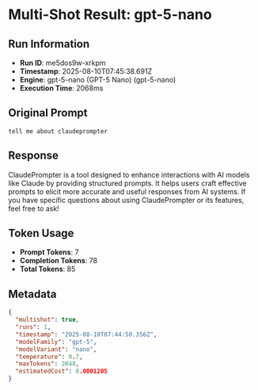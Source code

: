 # Multi-Shot Result: gpt-5-nano

## Run Information
- **Run ID**: me5dos9w-xrkpm
- **Timestamp**: 2025-08-10T07:45:38.691Z
- **Engine**: gpt-5-nano (GPT-5 Nano) (gpt-5-nano)
- **Execution Time**: 2068ms

## Original Prompt
```
tell me about claudeprompter
```

## Response
ClaudePrompter is a tool designed to enhance interactions with AI models like Claude by providing structured prompts. It helps users craft effective prompts to elicit more accurate and useful responses from AI systems. If you have specific questions about using ClaudePrompter or its features, feel free to ask!


## Token Usage
- **Prompt Tokens**: 7
- **Completion Tokens**: 78
- **Total Tokens**: 85


## Metadata
```json
{
  "multishot": true,
  "runs": 1,
  "timestamp": "2025-08-10T07:44:50.356Z",
  "modelFamily": "gpt-5",
  "modelVariant": "nano",
  "temperature": 0.7,
  "maxTokens": 2048,
  "estimatedCost": 0.0001205
}
```
